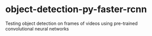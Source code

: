 # object-detection-py-faster-rcnn
Testing object detection on frames of videos using pre-trained convolutional neural networks
